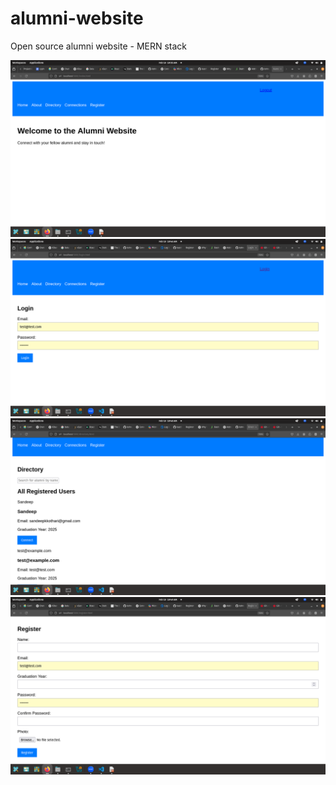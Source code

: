 # alumni-website
Open source alumni website - MERN stack


![alt text](readme-images/image.png)
![alt text](readme-images/login-page.png)
![alt text](readme-images/directory-page.png)
![alt text](readme-images/register-page.png)
